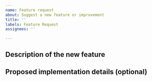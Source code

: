 ```yaml
---
name: Feature request
about: Suggest a new feature or improvement
title: ''
labels: Feature Request
assignees: ''

---
```


## Description of the new feature

## Proposed implementation details (optional)
